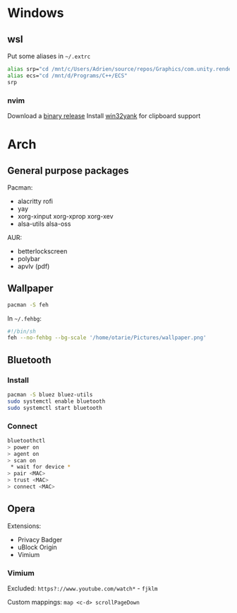# Windows

## wsl

Put some aliases in `~/.extrc`
```bash
alias srp="cd /mnt/c/Users/Adrien/source/repos/Graphics/com.unity.render-pipelines.high-definition"
alias ecs="cd /mnt/d/Programs/C++/ECS"
srp
```

### nvim

Download a [binary release](https://github.com/neovim/neovim/releases/)
Install [win32yank](https://github.com/equalsraf/win32yank/releases) for clipboard support

# Arch

## General purpose packages

Pacman:
 * alacritty rofi
 * yay
 * xorg-xinput xorg-xprop xorg-xev
 * alsa-utils alsa-oss

AUR:
 * betterlockscreen
 * polybar
 * apvlv (pdf)

## Wallpaper

```bash
pacman -S feh
```

In `~/.fehbg`:
```bash
#!/bin/sh
feh --no-fehbg --bg-scale '/home/otarie/Pictures/wallpaper.png'
```

## Bluetooth

### Install
```bash
pacman -S bluez bluez-utils
sudo systemctl enable bluetooth
sudo systemctl start bluetooth
```

### Connect
```bash
bluetoothctl
> power on
> agent on
> scan on
 * wait for device *
> pair <MAC>
> trust <MAC>
> connect <MAC>
```

## Opera

Extensions:
 * Privacy Badger
 * uBlock Origin
 * Vimium

### Vimium
Excluded:
`https?://www.youtube.com/watch*` - `fjklm`

Custom mappings:
`map <c-d> scrollPageDown`
